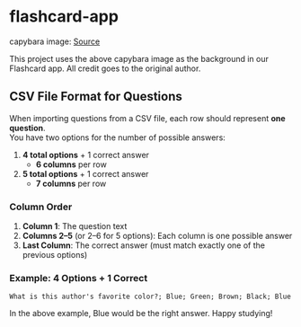 # flashcard-app
capybara image: [Source](https://wallpapers.com/wallpapers/capybara-digital-art-32mfefd9pdr01p5g.html)

This project uses the above capybara image as the background in our Flashcard app. 
All credit goes to the original author.

## CSV File Format for Questions

When importing questions from a CSV file, each row should represent **one question**.  
You have two options for the number of possible answers:

1. **4 total options** + 1 correct answer  
   - **6 columns** per row  
2. **5 total options** + 1 correct answer  
   - **7 columns** per row

### **Column Order**
1. **Column 1**: The question text  
2. **Columns 2–5** (or 2–6 for 5 options): Each column is one possible answer  
3. **Last Column**: The correct answer (must match exactly one of the previous options)

### **Example: 4 Options + 1 Correct**
```csv
What is this author's favorite color?; Blue; Green; Brown; Black; Blue
```
In the above example, Blue would be the right answer. Happy studying!
